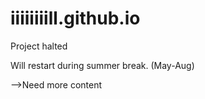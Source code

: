 # iiiiiiiill.github.io

Project halted 

Will restart during summer break. (May-Aug)

-->Need more content 
